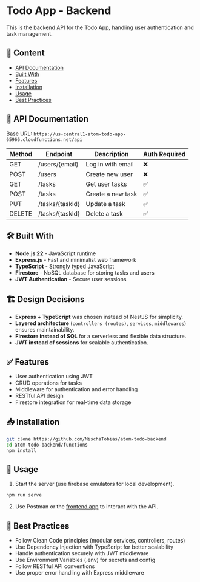 # Todo App - Backend

This is the backend API for the Todo App, handling user authentication and task management.

## 🚀 Content

- [API Documentation](#api-documentation)
- [Built With](#built-with)
- [Features](#features)
- [Installation](#installation)
- [Usage](#usage)
- [Best Practices](#best-practices)

## 📖 API Documentation

Base URL: `https://us-central1-atom-todo-app-65966.cloudfunctions.net/api`

| Method | Endpoint        | Description       | Auth Required |
| ------ | --------------- | ----------------- | ------------- |
| GET    | /users/{email}  | Log in with email | ❌            |
| POST   | /users          | Create new user   | ❌            |
| GET    | /tasks          | Get user tasks    | ✅            |
| POST   | /tasks          | Create a new task | ✅            |
| PUT    | /tasks/{taskId} | Update a task     | ✅            |
| DELETE | /tasks/{taskId} | Delete a task     | ✅            |

## 🛠 Built With

- **Node.js 22** - JavaScript runtime
- **Express.js** - Fast and minimalist web framework
- **TypeScript** - Strongly typed JavaScript
- **Firestore** - NoSQL database for storing tasks and users
- **JWT Authentication** - Secure user sessions

## 🏗 Design Decisions

- **Express + TypeScript** was chosen instead of NestJS for simplicity.
- **Layered architecture** (`controllers (routes)`, `services`, `middlewares`) ensures maintainability.
- **Firestore instead of SQL** for a serverless and flexible data structure.
- **JWT instead of sessions** for scalable authentication.

## ✅ Features

- User authentication using JWT
- CRUD operations for tasks
- Middleware for authentication and error handling
- RESTful API design
- Firestore integration for real-time data storage

## 📥 Installation

```sh
git clone https://github.com/MischaTobias/atom-todo-backend
cd atom-todo-backend/functions
npm install
```

## 🚀 Usage

1. Start the server (use firebase emulators for local development).

```sh
npm run serve
```

2. Use Postman or the [frontend app](https://github.com/MischaTobias/atom-todo-frontend) to interact with the API.

## 📌 Best Practices

- Follow Clean Code principles (modular services, controllers, routes)
- Use Dependency Injection with TypeScript for better scalability
- Handle authentication securely with JWT middleware
- Use Environment Variables (.env) for secrets and config
- Follow RESTful API conventions
- Use proper error handling with Express middleware
